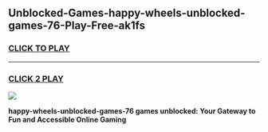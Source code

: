 
## Unblocked-Games-happy-wheels-unblocked-games-76-Play-Free-ak1fs
<h3>
<a href="https://premium76.site?title=happy-wheels-unblocked-games-76&ref=23A">CLICK TO PLAY</a></h3>
<hr>

<h3>
<a href="https://premium76.site?title=happy-wheels-unblocked-games-76&ref=23A">CLICK 2 PLAY</a>
  
</h3>

<a href="https://premium76.site?title=happy-wheels-unblocked-games-76&ref=23A"><img src="https://clearcache.store/games.png"></a>


**happy-wheels-unblocked-games-76 games unblocked: Your Gateway to Fun and Accessible Online Gaming**
